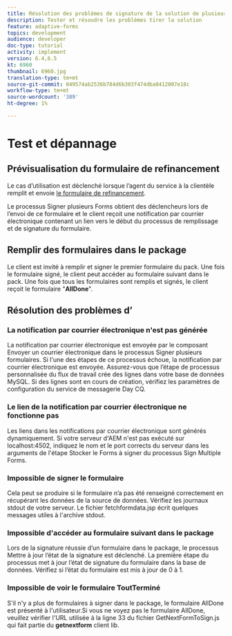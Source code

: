 ```yaml
---
title: Résolution des problèmes de signature de la solution de plusieurs Documents
description: Tester et résoudre les problèmes tirer la solution
feature: adaptive-forms
topics: development
audience: developer
doc-type: tutorial
activity: implement
version: 6.4,6.5
kt: 6960
thumbnail: 6960.jpg
translation-type: tm+mt
source-git-commit: 049574ab2536b784d6b303f474dba0412007e18c
workflow-type: tm+mt
source-wordcount: '389'
ht-degree: 1%

---
```



# Test et dépannage


## Prévisualisation du formulaire de refinancement

Le cas d’utilisation est déclenché lorsque l’agent du service à la clientèle remplit et envoie [le formulaire de refinancement](http://localhost:4502/content/dam/formsanddocuments/formsandsigndemo/refinanceform/jcr:content?wcmmode=disabled).

Le processus Signer plusieurs Forms obtient des déclencheurs lors de l’envoi de ce formulaire et le client reçoit une notification par courrier électronique contenant un lien vers le début du processus de remplissage et de signature du formulaire.

## Remplir des formulaires dans le package

Le client est invité à remplir et signer le premier formulaire du pack. Une fois le formulaire signé, le client peut accéder au formulaire suivant dans le pack. Une fois que tous les formulaires sont remplis et signés, le client reçoit le formulaire &quot;**AllDone**&quot;.

## Résolution des problèmes d’

### La notification par courrier électronique n&#39;est pas générée

La notification par courrier électronique est envoyée par le composant Envoyer un courrier électronique dans le processus Signer plusieurs formulaires. Si l&#39;une des étapes de ce processus échoue, la notification par courrier électronique est envoyée. Assurez-vous que l’étape de processus personnalisée du flux de travail crée des lignes dans votre base de données MySQL. Si des lignes sont en cours de création, vérifiez les paramètres de configuration du service de messagerie Day CQ.

### Le lien de la notification par courrier électronique ne fonctionne pas

Les liens dans les notifications par courrier électronique sont générés dynamiquement. Si votre serveur d&#39;AEM n&#39;est pas exécuté sur localhost:4502, indiquez le nom et le port corrects du serveur dans les arguments de l&#39;étape Stocker le Forms à signer du processus Sign Multiple Forms.

### Impossible de signer le formulaire

Cela peut se produire si le formulaire n’a pas été renseigné correctement en récupérant les données de la source de données. Vérifiez les journaux stdout de votre serveur. Le fichier fetchformdata.jsp écrit quelques messages utiles à l&#39;archive stdout.

### Impossible d&#39;accéder au formulaire suivant dans le package

Lors de la signature réussie d’un formulaire dans le package, le processus Mettre à jour l’état de la signature est déclenché. La première étape du processus met à jour l’état de signature du formulaire dans la base de données. Vérifiez si l’état du formulaire est mis à jour de 0 à 1.

### Impossible de voir le formulaire ToutTerminé

S&#39;il n&#39;y a plus de formulaires à signer dans le package, le formulaire AllDone est présenté à l&#39;utilisateur.Si vous ne voyez pas le formulaire AllDone, veuillez vérifier l&#39;URL utilisée à la ligne 33 du fichier GetNextFormToSign.js qui fait partie du **getnextform** client lib.











